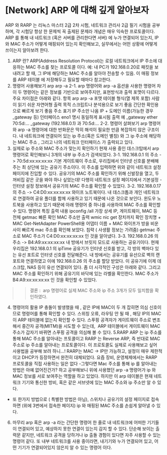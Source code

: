 # [Network] ARP 에 대해 깊게 알아보자

ARP 와 RARP 는 리눅스 마스터 2급 2차 시험, 네트워크 관리사 2급 필기 시험을 공부하며, 각 시험당 항상 한 문제씩 꼭 출제된 문제라 개념은 매우 익숙한 프로토콜이다. ARP 를 통해 내 네트워크 (혹은 서버를 관리한다면 서버) 에 누가 연결되어 있는지, IP 와 MAC 주소가 어떻게 매핑되어 있는지 확인해보고, 실무에서는 어떤 상황에 어떻게 쓰이는지 알아보려 한다.
1. ARP 란?
ARP(Address Resolution Protocol)는 로컬 네트워크에서
IP 주소에 대응하는 MAC 주소를 찾는 프로토콜
이다.
예: 내 PC가 192.168.0.20로 패킷을 보내려고 할 때, 그 IP에 해당하는 MAC 주소를 알아야 전송할 수 있음.
이 매핑 정보를
ARP 테이블
에 저장해두고 필요할 때마다 참고한다.
2. 명령어 사용해보기
arp
arp -a
2-1. arp 명령어와 arp -a 옵션을 사용한 명령어 차이
두 명령어는 같은 정보를 기반으로 보여주지만, 표현방식과 출력 포맷이 다르다. 주요 차이점은 아래와 같다.
항목
arp
arp -a
포맷
테이블 형식(열 제목 포함)
사람이 읽기 쉬운 자연어형 출력
목적
스크립트나 분석용으로 보기 좋음
간단한 확인용으로 빠르게 보기 좋음
주소 표기
IP 주소만 나옴
IP + 도메인 이름(가능한 경우 _gateway 등)
인터페이스
eno1 명시
동일하게 표시됨
출력 예
_gateway ether 70:5d:...
_gateway (192.168.0.1) 과 70:5d:...
2-2. 명령어 살펴보기
arp 명령어와 arp -a 명령어에 대한 반화문은 딱히 해석이 필요한 만큼 복잡하지 않은 구조이다.
내 네트워크에 연결되어 있는
ip 주소(혹은 도메인 별칭)
와 그 ip 주소에 해당하는
MAC 주소
, 그리고 나의
네트워크 인터페이스
가 출력되고 있다.
3. 실제로 ip 주소와 MAC 주소가 맞는지 확인하기
현재 사용 중인 데스크탑에서 arp 명령어로 확인해보니 3개의 내부 ip 주소가 검색되었다.
3-1. 192.168.0.1 의 주소 -> 70:5d:xx:xx:xx:xx
기본 게이트웨이 주소로, 우리집에서 인터넷 신호를 분배해주는 최 상단에 있는 공유기 주소이다. 이 주소를 입력하면 위와 같이 네트워크 설정 페이지에 진입할 수 있다.
공유기의 MAC 주소를 확인하기 위해 신발장을 열고, 두꺼비집 같은 곳을 봐야 하나 싶었는데! 다행히 네트워크 설정 페이지에서
기본설정 - 인터넷 설정 정보에서 공유기의 MAC 주소를 확인할 수 있었다.
3-2. 192.168.0.17 의 주소 -> C4:D0:xx:xx:xx:xx
와이프 노트북이다. 내 데스크톱과 개인 네트워크로 연결하여 공유 폴더를 함께 사용하고 있기 때문에 나온 것으로 보인다. 윈도우 노트북을 사용하고 있기 때문에 아래 명령어 중 하나를 사용하여 MAC 주소를 확인할 수 있다.
명령어
특징
출력 내용
ipconfig /all
가장 상세
IP, 게이트웨이, MAC 등 전체
getmac
빠른 확인
MAC 주소만 출력
wmic nic get
장치까지 확인
장치명 + MAC
Get-NetAdapter
PowerShell용
어댑터 이름 + MAC
와이프가 방을 비운 사이 빠르게 mac 주소를 확인해 보았다.
침략 ( 사생활 정보는 가려줌)
getmac 주소로 MAC 주소가 C4:D0:xx:xx:xx:xx 인 것을 알아냈다.
3-3. 192.168.0.26 의 주소 -> B4:A9:xx:xx:xx:xx
내 방에서 브릿지 모드로 사용하는 공유기이다. 현재 우리집은 192.168.0.1 의 ipTime 공유기가 인터넷 신호를 받고, 각 방의 벽마다 있는 유선 포트로 인터넷 신호를 전달해준다. 내 방에서는 공유기를 유선으로 벽의 랜 포트와 연결하였고 이에 192.168.0.26 의 주소를 할당 받았다. 이 공유기에 이제 데스크탑, NAS 등이 유선 연결되어 있다.
좀 더 시각적인 구성은 아래와 같다.
그리고 MAC 주소를 확인하기 위해 공유기의 바닥에 있는 라벨을 확인한다.
MAC 주소가 B4:A9:xx:xx:xx:xx 인 것을 확인할 수 있었다.
>>결론 :  arp 명령어로 실제 MAC 주소와 ip 주소 3개가 모두 일치함을 확인하였다.
4. 명령어의 활용
IP 충돌이 발생했을 때
, 같은 IP에
MAC이 두 개
잡히면 의심 신호이므로 명령어를 통해 확인할 수 있다.
스위칭 오류, 라우팅 안 될 때
, 해당 IP의 MAC이 ARP 테이블에 없는지 확인할 수 있다.
스푸핑 공격자가 게이트웨이 주소로 변조해서 중간자 공격(MITM)을 시도할 수 있는데,  ARP 테이블에서
게이트웨이 MAC 주소가 갑자기 바뀌면 스푸핑 공격을 의심해 볼 수 있다.
5.RARP
ARP 는 ip 주소를 통해 MAC 주소를 알아내는 프토콜이고 RARP 는 Reverse ARP, 즉 반대로 MAC 주소로 ip 주소를 알아내는 프로토콜이다. 이 프로토콜도 실제로 사용해보고 싶어 사용법을 공부해 보려 하니...!
RARP는 MAC → IP만 가능하고, 설정이 매우 제한적이고
DHCP가 등장하면서 완전히 대체되었다.
요즘 장비, 운영체제에서는 RARP 프로토콜을 직접 사용하는 일은 없다
-그렇다면 Mac 주소를 통해 ip 를 알아내는 방법은 아예 없어진건가? 하고 공부해보니 위에 사용했던 arp -a 명령어가 ip 와 MAC 정보를 서로 보여주는 역할을 하고 있었다. 하지만 이 arp 테이블은 현재 네트워크 기기와 통신한 방비, 혹은 같은 서브넷에 있는 MAC 주소와 ip 주소만 알 수 있다.
- 또 한가지 방법으로 ( 특별한 방법은 아님), 스위치나 공유기의 설정 페이지로 접속하면 (위에 3번에서 접속한 페이지) ip 와 매핑된 MAC 주소를 손쉽게 알아낼 수 있다.
6. 마무리
arp 혹은 arp -a 라는 간단한 명령어 한 줄로 내 네트워크에 어떠한 기기들이 연결되어 있고, 예상하지 못한 연결이 있는지 감지 할 수 있다. 단순해 보이는 출력문 같지만, 네트워크 공격을 당하거나 ip 출돌 경험이 있다면 자주 사용할 수 있는 명령어 같다.
또 내부 네트워크를 사용 중이라면, 내기기와 누가 연결되어 있고, 어떤 기기가 연결되어있지 않은지 알 수 있는 명령어 이다.